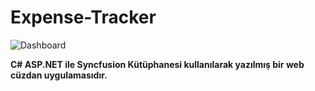 # Expense-Tracker

![Dashboard](https://i.hizliresim.com/hh7xtjz.JPG)

**C# ASP.NET ile Syncfusion Kütüphanesi kullanılarak yazılmış bir web cüzdan uygulamasıdır.**
